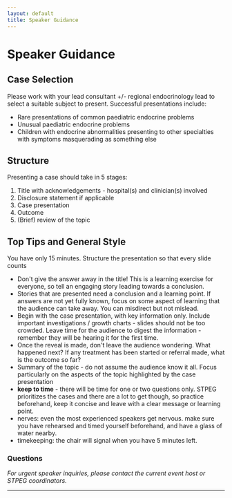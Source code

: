 ```yaml
---
layout: default
title: Speaker Guidance
---
```


# Speaker Guidance

## Case Selection

Please work with your lead consultant +/- regional endocrinology lead to select a suitable subject to present. Successful presentations include:

- Rare presentations of common paediatric endocrine problems
- Unusual paediatric endocrine problems
- Children with endocrine abnormalities presenting to other specialties with symptoms masquerading as something else

## Structure

Presenting a case should take in 5 stages:

1. Title with acknowledgements - hospital(s) and clinician(s) involved
2. Disclosure statement if applicable
3. Case presentation
4. Outcome
5. (Brief) review of the topic

## Top Tips and General Style

<div class="notice notice-important">
<p>You have only 15 minutes. Structure the presentation so that every slide counts</p>
</div>

- Don't give the answer away in the title! This is a learning exercise for everyone, so tell an engaging story leading towards a conclusion.
- Stories that are presented need a conclusion and a learning point. If answers are not yet fully known, focus on some aspect of learning that the audience can take away. You can misdirect but not mislead.
- Begin with the case presentation, with key information only. Include important investigations / growth charts - slides should not be too crowded. Leave time for the audience to digest the information - remember they will be hearing it for the first time.
- Once the reveal is made, don't leave the audience wondering. What happened next? If any treatment has been started or referral made, what is the outcome so far?
- Summary of the topic - do not assume the audience know it all. Focus particularly on the aspects of the topic highlighted by the case presentation
- **keep to time** - there will be time for one or two questions only. STPEG prioritizes the cases and there are a lot to get though, so practice beforehand, keep it concise and leave with a clear message or learning point.
- nerves: even the most experienced speakers get nervous. make sure you have rehearsed and timed yourself beforehand, and have a glass of water nearby.
- timekeeping: the chair will signal when you have 5 minutes left.

### Questions

*For urgent speaker inquiries, please contact the current event host or STPEG coordinators.*

---


